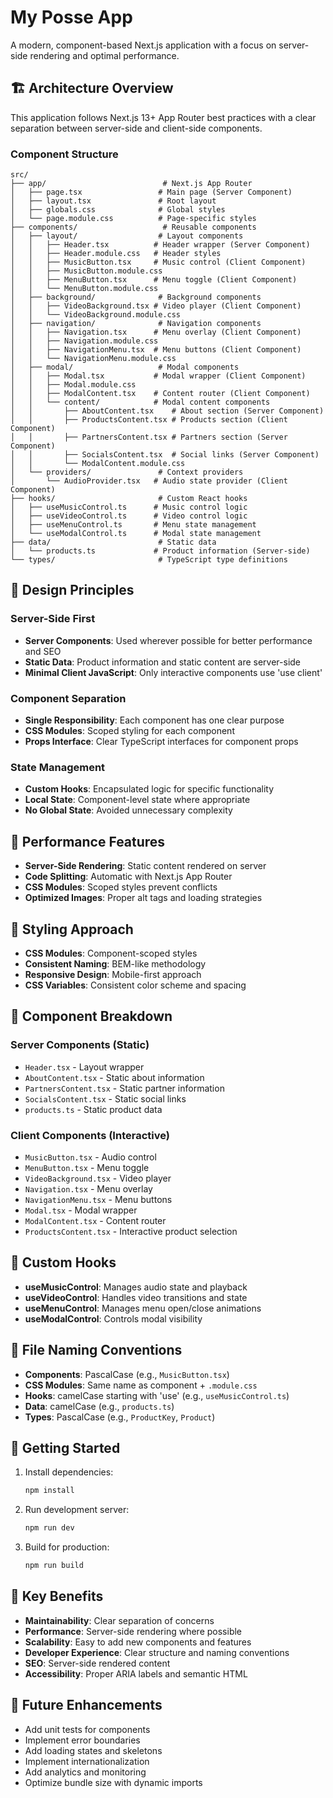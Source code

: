 # My Posse App

A modern, component-based Next.js application with a focus on server-side rendering and optimal performance.

## 🏗️ Architecture Overview

This application follows Next.js 13+ App Router best practices with a clear separation between server-side and client-side components.

### Component Structure

```
src/
├── app/                          # Next.js App Router
│   ├── page.tsx                 # Main page (Server Component)
│   ├── layout.tsx               # Root layout
│   ├── globals.css              # Global styles
│   └── page.module.css          # Page-specific styles
├── components/                   # Reusable components
│   ├── layout/                  # Layout components
│   │   ├── Header.tsx          # Header wrapper (Server Component)
│   │   ├── Header.module.css   # Header styles
│   │   ├── MusicButton.tsx     # Music control (Client Component)
│   │   ├── MusicButton.module.css
│   │   ├── MenuButton.tsx      # Menu toggle (Client Component)
│   │   └── MenuButton.module.css
│   ├── background/              # Background components
│   │   ├── VideoBackground.tsx # Video player (Client Component)
│   │   └── VideoBackground.module.css
│   ├── navigation/              # Navigation components
│   │   ├── Navigation.tsx      # Menu overlay (Client Component)
│   │   ├── Navigation.module.css
│   │   ├── NavigationMenu.tsx  # Menu buttons (Client Component)
│   │   └── NavigationMenu.module.css
│   ├── modal/                   # Modal components
│   │   ├── Modal.tsx           # Modal wrapper (Client Component)
│   │   ├── Modal.module.css
│   │   ├── ModalContent.tsx    # Content router (Client Component)
│   │   └── content/            # Modal content components
│   │       ├── AboutContent.tsx    # About section (Server Component)
│   │       ├── ProductsContent.tsx # Products section (Client Component)
│   │       ├── PartnersContent.tsx # Partners section (Server Component)
│   │       ├── SocialsContent.tsx  # Social links (Server Component)
│   │       └── ModalContent.module.css
│   └── providers/               # Context providers
│       └── AudioProvider.tsx   # Audio state provider (Client Component)
├── hooks/                       # Custom React hooks
│   ├── useMusicControl.ts      # Music control logic
│   ├── useVideoControl.ts      # Video control logic
│   ├── useMenuControl.ts       # Menu state management
│   └── useModalControl.ts      # Modal state management
├── data/                        # Static data
│   └── products.ts             # Product information (Server-side)
└── types/                       # TypeScript type definitions
```

## 🎯 Design Principles

### Server-Side First
- **Server Components**: Used wherever possible for better performance and SEO
- **Static Data**: Product information and static content are server-side
- **Minimal Client JavaScript**: Only interactive components use 'use client'

### Component Separation
- **Single Responsibility**: Each component has one clear purpose
- **CSS Modules**: Scoped styling for each component
- **Props Interface**: Clear TypeScript interfaces for component props

### State Management
- **Custom Hooks**: Encapsulated logic for specific functionality
- **Local State**: Component-level state where appropriate
- **No Global State**: Avoided unnecessary complexity

## 🚀 Performance Features

- **Server-Side Rendering**: Static content rendered on server
- **Code Splitting**: Automatic with Next.js App Router
- **CSS Modules**: Scoped styles prevent conflicts
- **Optimized Images**: Proper alt tags and loading strategies

## 🎨 Styling Approach

- **CSS Modules**: Component-scoped styles
- **Consistent Naming**: BEM-like methodology
- **Responsive Design**: Mobile-first approach
- **CSS Variables**: Consistent color scheme and spacing

## 📱 Component Breakdown

### Server Components (Static)
- `Header.tsx` - Layout wrapper
- `AboutContent.tsx` - Static about information
- `PartnersContent.tsx` - Static partner information
- `SocialsContent.tsx` - Static social links
- `products.ts` - Static product data

### Client Components (Interactive)
- `MusicButton.tsx` - Audio control
- `MenuButton.tsx` - Menu toggle
- `VideoBackground.tsx` - Video player
- `Navigation.tsx` - Menu overlay
- `NavigationMenu.tsx` - Menu buttons
- `Modal.tsx` - Modal wrapper
- `ModalContent.tsx` - Content router
- `ProductsContent.tsx` - Interactive product selection

## 🔧 Custom Hooks

- **useMusicControl**: Manages audio state and playback
- **useVideoControl**: Handles video transitions and state
- **useMenuControl**: Manages menu open/close animations
- **useModalControl**: Controls modal visibility

## 📁 File Naming Conventions

- **Components**: PascalCase (e.g., `MusicButton.tsx`)
- **CSS Modules**: Same name as component + `.module.css`
- **Hooks**: camelCase starting with 'use' (e.g., `useMusicControl.ts`)
- **Data**: camelCase (e.g., `products.ts`)
- **Types**: PascalCase (e.g., `ProductKey`, `Product`)

## 🚀 Getting Started

1. Install dependencies:
   ```bash
   npm install
   ```

2. Run development server:
   ```bash
   npm run dev
   ```

3. Build for production:
   ```bash
   npm run build
   ```

## 🎯 Key Benefits

- **Maintainability**: Clear separation of concerns
- **Performance**: Server-side rendering where possible
- **Scalability**: Easy to add new components and features
- **Developer Experience**: Clear structure and naming conventions
- **SEO**: Server-side rendered content
- **Accessibility**: Proper ARIA labels and semantic HTML

## 🔮 Future Enhancements

- Add unit tests for components
- Implement error boundaries
- Add loading states and skeletons
- Implement internationalization
- Add analytics and monitoring
- Optimize bundle size with dynamic imports
